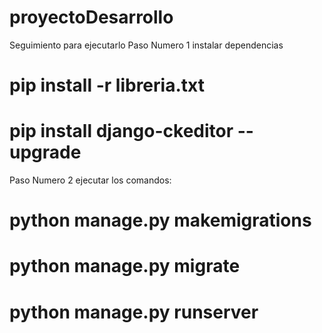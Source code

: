 # proyectoDesarrollo
Seguimiento para ejecutarlo
Paso Numero 1
instalar dependencias
# pip install -r libreria.txt
# pip install django-ckeditor --upgrade
Paso Numero 2 ejecutar los comandos:
# python manage.py makemigrations
# python manage.py migrate
# python manage.py runserver
